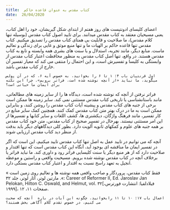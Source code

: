 ```yaml
---
title:  کتاب مقدس به عنوان قاعده حاکم
date:  26/04/2020
---
```


اعضای کلیسای ادونتیست های روز هفتم از ابتدای شکل گیریشان، خود را اهل کتاب، یعنی مسیحیان معتقد به کتاب مقدس میدانند. برای تایید اصول کتاب مقدس (بوسیله تنها کلام مقدس)، ما صلاحیت و قابلیت بی همتای کتاب مقدس را تصدیق میکنیم. کتاب مقدس تنها قاعده حاکم بر الهیات ما و تنها منبع موثق و غایی برای زندگی و تعالیم ماست. منابع دیگر، مانند تجربه، استدلال و یا سنت های بشری همه وابسته و تابع به کتاب مقدس هستند. در واقع، تنها اصل کتاب مقدس به منظور محافظت اعتبار کتاب مقدس از وابستگی به کلیسا و تفسیرش است، و این احتمال را منتفی می کند که معیار تفسیر آن خارج از کتاب مقدس باشد.

`اول قرنتیان باب ۴: ۱ تا ۶ را بخوانید، به خصوص آیه ۶، که در آن پولس میگوید، ما نباید «از آنچه نوشته شده است، فراتر برویم». چرا این نکته برای ایمان ما حیاتی است؟`

فراتر نرفتن از آنچه که نوشته شده است، دیدگاه ها را از سایر زمینه های مطالعاتی، مانند باستانشناسی یا تاریخی کتاب مقدس مستثنی نمی کند. سایر زمینه ها ممکن است برخی از جنبه های کتاب مقدس و پیشینه آیات کتاب مقدس را روشن کنند، و بنابراین ممکن است به ما در درک بهتر متن کتاب مقدس کمک کنند. همچنین کمک سایر منابع در کار تفسیر، مانند فرهنگ واژگان، دیکشنری ها، کشف اللغات و سایر کتابها و تفسیرها از این امر مستثنی نیستند. بهرحال در تفسیر صحیح از کتاب مقدس، متن خود کتاب مقدس بر همه جنبه های علوم و کمکهای ثانویه اُلویت دارد. بطور کلی دیدگاههای دیگر باید بدقت از منظر دید کتاب مقدس ارزیابی شوند.

آنچه که می توانیم در تایید عمل به اصل تنها کتاب مقدس  تایید میکنیم، این است که اگر در تفسیر ایمان ما مناقشه ای بوجود آید، آنگاه این کتاب مقدس است که تنها اقتدار و صلاحیت دارد که از هر منبع دیگر یا سنت کلیسایی فراتر رود و داوری کند. ما نباید فراتر یا برخلاف آنچه در کتاب مقدس نوشته شده برویم. مسیحیت واقعی و راستین و موعظه انجیل به تعهد راسخ نسبت به اقتدار و اعتبار کتاب مقدس بستگی دارد.

« فقط کتاب مقدس، پروردگار و صاحب واقعی همه نوشته ها و تعالیم روی زمین است ». مارتین لوتر، آثار لوتر، جلد ۳۲: Career of Reformer II, Ed. Jaroslav Jan Pelokan, Hilton C. Oswald, and Helmut, vol. ۳۲[فیلادلفیا: انتشارت فورترس، ۱۹۹۹]، صفحات ۱۱، ۱۲.

`اعمال باب ۱۷: ۱۰ تا ۱۱ رابخوانید. چگونه این آیات در باره  آنچه که صحبت می کنیم، در خصوص تقدم کلام آگاهی بخش هستند؟`